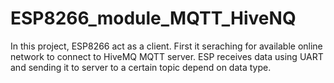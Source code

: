 # ESP8266_module_MQTT_HiveNQ
In this project, ESP8266 act as a client.
First it seraching for available online network to connect to HiveMQ MQTT server.
ESP receives data using UART and sending it to server to a certain topic depend on data type.
